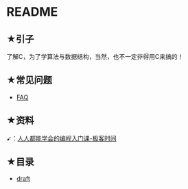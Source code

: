 # README

## ★引子

了解C，为了学算法与数据结构，当然，也不一定非得用C来搞的！

## ★常见问题

- [FAQ](./faq/README.md)

## ★资料

➹：[人人都能学会的编程入门课-极客时间](https://time.geekbang.org/column/intro/100043901)

## ★目录

- [draft](./draft.md)
